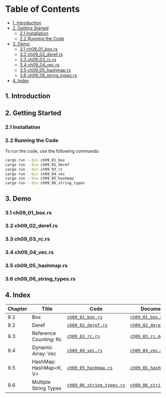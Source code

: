# Table of Contents
- [1. Introduction](#1-introduction)
- [2. Getting Started](#2-getting-started)
  - [2.1 Installation](#21-installation)
  - [2.2 Running the Code](#22-running-the-code)
- [3. Demo](#3-demo)
  - [3.1 ch09_01_box.rs](#31-ch09_01_boxrs)
  - [3.2 ch09_02_deref.rs](#32-ch09_02_dereftrs)
  - [3.3 ch09_03_rc.rs](#33-ch09_03_rcrs)
  - [3.4 ch09_04_vec.rs](#34-ch09_04_vecrs)
  - [3.5 ch09_05_hashmap.rs](#35-ch09_05_hashmap.rs)
  - [3.6 ch09_06_string_types.rs](#36-ch09_06_string_typesrs)
- [4. Index](#4-index)

## 1. Introduction

## 2. Getting Started

### 2.1 Installation

### 2.2 Running the Code

To run the code, use the following commands:

```bash
cargo run --bin ch09_01_box
cargo run --bin ch09_02_deref
cargo run --bin ch09_03_rc
cargo run --bin ch09_04_vec
cargo run --bin ch09_05_hashmap
cargo run --bin ch09_06_string_types
```

## 3. Demo

### 3.1 ch09_01_box.rs

### 3.2 ch09_02_deref.rs

### 3.3 ch09_03_rc.rs

### 3.4 ch09_04_vec.rs

### 3.5 ch09_05_hashmap.rs

### 3.6 ch09_06_string_types.rs

## 4. Index

| Chapter | Title | Code | Documentation |
| --- | --- | --- | --- |
| 9.1 | Box<T> | [`ch09_01_box.rs`](src/bin/ch09_01_box.rs) | [`ch09_01_box.md`](docs/ch09_01_box.md) |
| 9.2 | Deref | [`ch09_02_deref.rs`](src/bin/ch09_02_deref.rs) | [`ch09_02_deref.md`](docs/ch09_02_deref.md) |
| 9.3 | Reference Counting: Rc<T> | [`ch09_03_rc.rs`](src/bin/ch09_03_rc.rs) | [`ch09_03_rc.md`](docs/ch09_03_rc.md) |
| 9.4 | Dynamic Array: Vec<T> | [`ch09_04_vec.rs`](src/bin/ch09_04_vec.rs) | [`ch09_04_vec.md`](docs/ch09_04_vec.md) |
| 9.5 | HashMap: HashMap<K, V> | [`ch09_05_hashmap.rs`](src/bin/ch09_05_hashmap.rs) | [`ch09_05_hashmap.md`](docs/ch09_05_hashmap.md) |
| 9.6 | Multiple String Types | [`ch09_06_string_types.rs`](src/bin/ch09_06_string_types.rs) | [`ch09_06_string_types.md`](docs/ch09_06_string_types.md) |